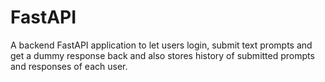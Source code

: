 # FastAPI
A backend FastAPI application to let users login, submit text prompts and get a dummy response back and also stores history of submitted prompts and responses of each user.
